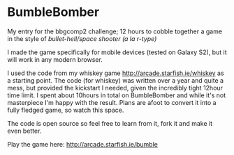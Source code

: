BumbleBomber
===========

My entry for the bbgcomp2 challenge; 12 hours to cobble together a game in the style of _bullet-hell/space shooter (a la r-type)_

I made the game specifically for mobile devices (tested on Galaxy S2), but it will work in any modern browser.

I used the code from my whiskey game http://arcade.starfish.ie/whiskey as a starting point.
The code (for whiskey) was written over a year and quite a mess, but provided the kickstart I needed, given the incredibly tight 12hour time limit.
I spent about 10hours in total on BumbleBomber and while it's not masterpiece I'm happy with the result. Plans are afoot to convert it into a fully fledged game, so watch this space. 

The code is open source so feel free to learn from it, fork it and make it even better.

Play the game here: http://arcade.starfish.ie/bumble
